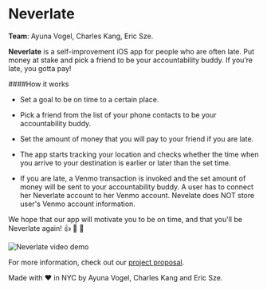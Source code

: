 # Neverlate


**Team**: Ayuna Vogel, Charles Kang, Eric Sze.


**Neverlate** is a self-improvement iOS app for people who are often late. Put money at stake and pick a friend to be your accountability buddy. If you’re late, you gotta pay!  


####How it works

* Set a goal to be on time to a certain place.

* Pick a friend from the list of your phone contacts to be your accountability buddy.

* Set the amount of money that you will pay to your friend if you are late.

* The app starts tracking your location and checks whether the time when you arrive to your destination is earlier or later than the set time.

* If you are late, a Venmo transaction is invoked and the set amount of money will be sent to your accountability buddy. A user has to connect her Neverlate account to her Venmo account. Nevelate does NOT store user's Venmo account information.

We hope that our app will motivate you to be on time, and that you'll be Neverlate again! 👍 👏 🎉

![Neverlate video demo](https://github.com/ayunav/Neverlate/blob/master/NeverlateDemo.gif)

For more information, check out our [project proposal](https://github.com/ayunav/NeverLateApp/blob/master/NeverLateProjectProposal.md).


Made with ♥ ️in NYC by Ayuna Vogel, Charles Kang and Eric Sze.
